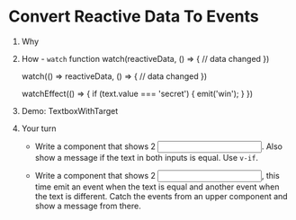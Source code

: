 # Convert Reactive Data To Events

1. Why

2. How - `watch` function
    watch(reactiveData, () => {
        // data changed
    })

    watch(() => reactiveData, () => {
        // data changed
    })

    watchEffect(() => {
        if (text.value === 'secret') {
            emit('win');
        }
    })

3. Demo: TextboxWithTarget

4. Your turn
    - Write a component that shows 2 <input />. Also show a message if the text in both inputs is equal. Use `v-if`.

    - Write a component that shows 2 <input />, this time emit an event when the text is equal and another event when the text is different. Catch the events from an upper component and show a message from there.